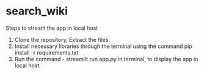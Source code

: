 # search_wiki

Steps to stream the app in local host

1. Clone the repository, Extract the files.
2. Install necessary libraries through the terminal using the command pip install -r requirements.txt
3. Run the command - streamlit run app.py in terminal, to display the app in local host.

